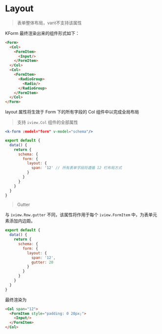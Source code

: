 # Layout

> 表单整体布局，vant不支持该属性

KForm 最终渲染出来的组件形式如下：

```html
<Form>
  <Col>
    <FormItem>
      <Input/>
    </FormItem>
  </Col>
  <Col>
    <FormItem>
      <RadioGroup>
        <Radio/>
      </RadioGroup>
    </FormItem>
  </Col>
</Form>
```

layout 属性将生效于 Form 下的所有字段的 Col 组件中以完成全局布局

> 支持 `iview.Col` 组件的全部属性

```jsx
<k-form :model="form" v-model="schema"/>
```

```js
export default {
  data() {
    return {
      schema: {
        form: {
          layout: {
            span: '12' // 所有表单字段将遵循 12 栏布局方式
          }
        }
      }
    }
  }
}
```

> Gutter

与 `iview.Row.gutter` 不同，该属性将作用于每个 `iview.FormItem` 中，为表单元素添加内边距。

```js
export default {
  data() {
    return {
      schema: {
        form: {
          layout: {
            span: '12',
            gutter: 20
          }
        }
      }
    }
  }
}
```

最终渲染为

```html
<Col span="12">
  <FormItem style="padding: 0 20px;">
    <Input/>
  </FormItem>
</Col>
```